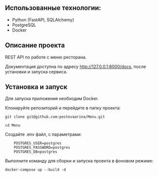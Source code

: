 ## Использованные технологии:
- Python (FastAPI, SQLAlchemy)
- PostgreSQL
- Docker

## Описание проекта
REST API по работе с меню ресторана.

Документация доступна по адресу http://127.0.0.1:8000/docs, после установки и запуска сервиса.

## Установка и запуск
Для запуска приложения необходим Docker.

Клонируйте репозиторий и перейдите в папку проекта:

```
git clone git@github.com:pestovaarina/Menu.git
```
```
cd Menu
```

Создайте .env файл, с параметрами:

``` 
    POSTGRES_USER=postgres
    POSTGRES_PASSWORD=postgres
    POSTGRES_DB=postgres
```

Выполните команду для сборки и запуска проекта в фоновом режиме:

```
docker-compose up --build -d
```
